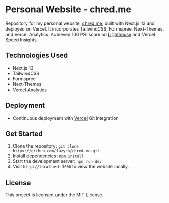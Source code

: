 # Personal Website - chred.me

Repository for my personal website, [chred.me](https://chred.me/), built with Next.js 13 and deployed on Vercel. It incorporates TailwindCSS, Formspree, Next-Themes, and Vercel Analytics. Achieved 100 PSI score on [Lighthouse](https://googlechrome.github.io/lighthouse/viewer/?psiurl=https://chred.me/&strategy=mobile&category=performance&category=accessibility&category=best-practices&category=seo&category=pwa) and Vercel Speed Insights.

## Technologies Used

- Next.js 13
- TailwindCSS
- Formspree
- Next-Themes
- Vercel Analytics

## Deployment

- Continuous deployment with [Vercel](https://vercel.com/) Git integration

## Get Started

1. Clone the repository: `git clone https://github.com/lazych/chred.me.git`
2. Install dependencies: `npm install`
3. Start the development server: `npm run dev`
4. Visit `http://localhost:3000` to view the website locally.

## License

This project is licensed under the MIT License.
